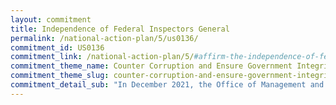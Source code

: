 ```yaml
---
layout: commitment
title: Independence of Federal Inspectors General
permalink: /national-action-plan/5/us0136/
commitment_id: US0136
commitment_link: /national-action-plan/5/#affirm-the-independence-of-federal-inspectors-general
commitment_theme_name: Counter Corruption and Ensure Government Integrity and Accountability to the Public
commitment_theme_slug: counter-corruption-and-ensure-government-integrity-and-accountability-to-the-public
commitment_detail_sub: "In December 2021, the Office of Management and Budget (OMB) released guidance to Federal agencies and departments, calling on agency heads to establish productive and cooperative relationships with agency IGs. The Biden-Harris Administration commits to ongoing implementation of the December 2021 guidance."
---
```


